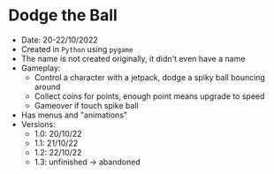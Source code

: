 # Dodge the Ball

- Date: 20-22/10/2022
- Created in ```Python``` using ```pygame```
- The name is not created originally, it didn't even have a name
- Gameplay:
	- Control a character with a jetpack, dodge a spiky ball bouncing around
	- Collect coins for points, enough point means upgrade to speed
	- Gameover if touch spike ball
- Has menus and "animations"
- Versions:
	- 1.0: 20/10/22
	- 1.1: 21/10/22
	- 1.2: 22/10/22
	- 1.3: unfinished &rarr; abandoned